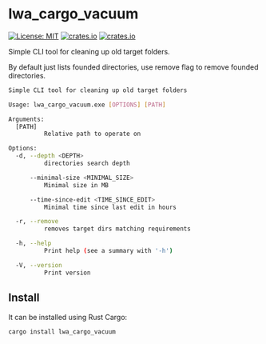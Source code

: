 # lwa_cargo_vacuum

 [![License: MIT](https://img.shields.io/badge/License-MIT-yellow.svg)](https://opensource.org/licenses/MIT)
[![crates.io](https://img.shields.io/crates/v/lwa_cargo_vacuum.svg)](https://crates.io/crates/lwa_cargo_vacuum)
[![crates.io](https://img.shields.io/crates/d/lwa_cargo_vacuum.svg)](https://crates.io/crates/lwa_cargo_vacuum)

Simple CLI tool for cleaning up old target folders.

By default just lists founded directories, use remove flag to remove founded directories.

```bash
Simple CLI tool for cleaning up old target folders

Usage: lwa_cargo_vacuum.exe [OPTIONS] [PATH]

Arguments:
  [PATH]
          Relative path to operate on

Options:
  -d, --depth <DEPTH>
          directories search depth

      --minimal-size <MINIMAL_SIZE>
          Minimal size in MB

      --time-since-edit <TIME_SINCE_EDIT>
          Minimal time since last edit in hours

  -r, --remove
          removes target dirs matching requirements

  -h, --help
          Print help (see a summary with '-h')

  -V, --version
          Print version
```

## Install

It can be installed using Rust Cargo:

```sh
cargo install lwa_cargo_vacuum
```